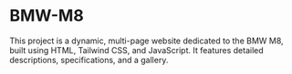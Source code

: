# BMW-M8
This project is a dynamic, multi-page website dedicated to the BMW M8, built using HTML, Tailwind CSS, and JavaScript. It features detailed descriptions, specifications, and a gallery. 
